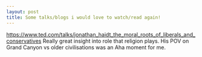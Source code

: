 ```yaml
---
layout: post
title: Some talks/blogs i would love to watch/read again!
---
```


https://www.ted.com/talks/jonathan_haidt_the_moral_roots_of_liberals_and_conservatives
Really great insight into role that religion plays.
His POV on Grand Canyon vs older civilisations was an Aha moment for me.
